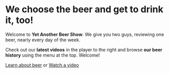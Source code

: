 # We choose the beer and get to drink it, too!

Welcome to **Yet Another Beer Show**. We give you two guys, reviewing one beer,
nearly every day of the week.

Check out our **latest videos** in the player to the right and browse **our beer
history** using the menu at the top. Welcome!

[Learn about beer](/beer) or [Watch a video](/video)
